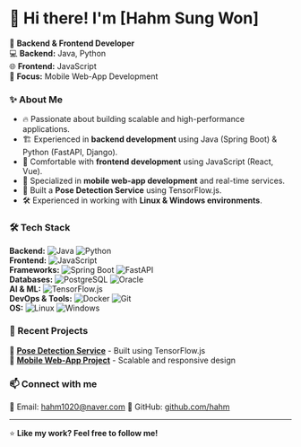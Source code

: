 # 👋 Hi there! I'm [Hahm Sung Won]  

🚀 **Backend & Frontend Developer**  
💻 **Backend:** Java, Python  
🌐 **Frontend:** JavaScript  
📱 **Focus:** Mobile Web-App Development  

### ✨ About Me
- 🔥 Passionate about building scalable and high-performance applications.
- 🏗️ Experienced in **backend development** using Java (Spring Boot) & Python (FastAPI, Django).
- 🎨 Comfortable with **frontend development** using JavaScript (React, Vue).
- 📡 Specialized in **mobile web-app development** and real-time services.
- 🤖 Built a **Pose Detection Service** using TensorFlow.js.
- 🛠️ Experienced in working with **Linux & Windows environments**.

### 🛠️ Tech Stack
**Backend:** ![Java](https://img.shields.io/badge/Java-%23007396?style=flat&logo=java&logoColor=white) ![Python](https://img.shields.io/badge/Python-%233776AB?style=flat&logo=python&logoColor=white)  
**Frontend:** ![JavaScript](https://img.shields.io/badge/JavaScript-%23F7DF1E?style=flat&logo=javascript&logoColor=black)  
**Frameworks:** ![Spring Boot](https://img.shields.io/badge/Spring%20Boot-%236DB33F?style=flat&logo=spring&logoColor=white) ![FastAPI](https://img.shields.io/badge/FastAPI-%23009688?style=flat&logo=fastapi&logoColor=white)  
**Databases:** ![PostgreSQL](https://img.shields.io/badge/PostgreSQL-%23336791?style=flat&logo=postgresql&logoColor=white) ![Oracle](https://img.shields.io/badge/Oracle-%23F00000?style=flat&logo=oracle&logoColor=white)  
**AI & ML:** ![TensorFlow.js](https://img.shields.io/badge/TensorFlow.js-%23FF6F00?style=flat&logo=tensorflow&logoColor=white)  
**DevOps & Tools:** ![Docker](https://img.shields.io/badge/Docker-%232496ED?style=flat&logo=docker&logoColor=white) ![Git](https://img.shields.io/badge/Git-%23F05032?style=flat&logo=git&logoColor=white)  
**OS:** ![Linux](https://img.shields.io/badge/Linux-%23FCC624?style=flat&logo=linux&logoColor=black) ![Windows](https://img.shields.io/badge/Windows-%230078D6?style=flat&logo=windows&logoColor=white)  

### 📌 Recent Projects
🔹 **[Pose Detection Service](https://github.com/yourusername/pose-detect-service)** - Built using TensorFlow.js  
🔹 **[Mobile Web-App Project](https://github.com/yourusername/mobile-web-app)** - Scalable and responsive design  

### 📫 Connect with me
📧 Email: hahm1020@naver.com
💬 GitHub: [github.com/hahm](https://github.com/hahm1020)  

---
⭐ **Like my work? Feel free to follow me!**  
